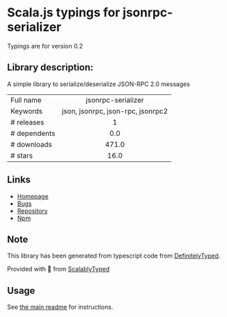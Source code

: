 
# Scala.js typings for jsonrpc-serializer

Typings are for version 0.2

## Library description:
A simple library to serialize/deserialize JSON-RPC 2.0 messages

|                    |                 |
| ------------------ | :-------------: |
| Full name          | jsonrpc-serializer |
| Keywords           | json, jsonrpc, json-rpc, jsonrpc2 |
| # releases         | 1 |
| # dependents       | 0.0 |
| # downloads        | 471.0 |
| # stars            | 16.0 |

## Links
- [Homepage](https://github.com/soggie/jsonrpc-serializer#readme)
- [Bugs](https://github.com/soggie/jsonrpc-serializer/issues)
- [Repository](https://github.com/soggie/jsonrpc-serializer)
- [Npm](https://www.npmjs.com/package/jsonrpc-serializer)
    


## Note
This library has been generated from typescript code from [DefinitelyTyped](https://definitelytyped.org).

Provided with :purple_heart: from [ScalablyTyped](https://github.com/oyvindberg/ScalablyTyped)

## Usage
See [the main readme](../../readme.md) for instructions.


